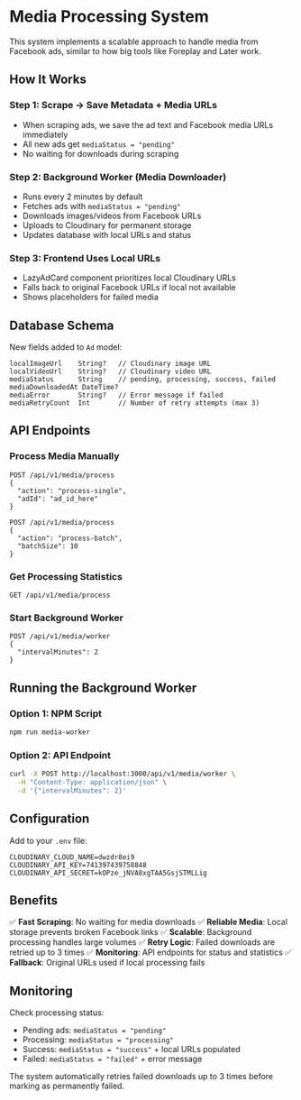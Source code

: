# Media Processing System

This system implements a scalable approach to handle media from Facebook ads, similar to how big tools like Foreplay and Later work.

## How It Works

### Step 1: Scrape → Save Metadata + Media URLs
- When scraping ads, we save the ad text and Facebook media URLs immediately
- All new ads get `mediaStatus = "pending"`
- No waiting for downloads during scraping

### Step 2: Background Worker (Media Downloader)
- Runs every 2 minutes by default
- Fetches ads with `mediaStatus = "pending"`
- Downloads images/videos from Facebook URLs
- Uploads to Cloudinary for permanent storage
- Updates database with local URLs and status

### Step 3: Frontend Uses Local URLs
- LazyAdCard component prioritizes local Cloudinary URLs
- Falls back to original Facebook URLs if local not available
- Shows placeholders for failed media

## Database Schema

New fields added to `Ad` model:
```prisma
localImageUrl    String?   // Cloudinary image URL
localVideoUrl    String?   // Cloudinary video URL
mediaStatus      String    // pending, processing, success, failed
mediaDownloadedAt DateTime?
mediaError       String?   // Error message if failed
mediaRetryCount  Int       // Number of retry attempts (max 3)
```

## API Endpoints

### Process Media Manually
```
POST /api/v1/media/process
{
  "action": "process-single",
  "adId": "ad_id_here"
}
```

```
POST /api/v1/media/process
{
  "action": "process-batch",
  "batchSize": 10
}
```

### Get Processing Statistics
```
GET /api/v1/media/process
```

### Start Background Worker
```
POST /api/v1/media/worker
{
  "intervalMinutes": 2
}
```

## Running the Background Worker

### Option 1: NPM Script
```bash
npm run media-worker
```

### Option 2: API Endpoint
```bash
curl -X POST http://localhost:3000/api/v1/media/worker \
  -H "Content-Type: application/json" \
  -d '{"intervalMinutes": 2}'
```

## Configuration

Add to your `.env` file:
```env
CLOUDINARY_CLOUD_NAME=dwzdr8ei9
CLOUDINARY_API_KEY=741397439758848
CLOUDINARY_API_SECRET=kOPze_jNVA8xgTAA5GsjSTMLLig
```

## Benefits

✅ **Fast Scraping**: No waiting for media downloads
✅ **Reliable Media**: Local storage prevents broken Facebook links
✅ **Scalable**: Background processing handles large volumes
✅ **Retry Logic**: Failed downloads are retried up to 3 times
✅ **Monitoring**: API endpoints for status and statistics
✅ **Fallback**: Original URLs used if local processing fails

## Monitoring

Check processing status:
- Pending ads: `mediaStatus = "pending"`
- Processing: `mediaStatus = "processing"`
- Success: `mediaStatus = "success"` + local URLs populated
- Failed: `mediaStatus = "failed"` + error message

The system automatically retries failed downloads up to 3 times before marking as permanently failed. 